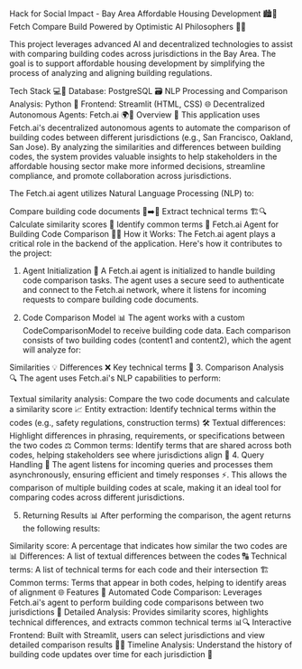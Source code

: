 Hack for Social Impact - Bay Area Affordable Housing Development 🏙️🏡
Fetch Compare Build
Powered by Optimistic AI Philosophers 🤖✨

This project leverages advanced AI and decentralized technologies to assist with comparing building codes across jurisdictions in the Bay Area. The goal is to support affordable housing development by simplifying the process of analyzing and aligning building regulations.

Tech Stack 💻🔧
Database: PostgreSQL 🗃️
NLP Processing and Comparison Analysis: Python 🐍
Frontend: Streamlit (HTML, CSS) 🌐
Decentralized Autonomous Agents: Fetch.ai 🌍🤖
Overview 🌟
This application uses Fetch.ai's decentralized autonomous agents to automate the comparison of building codes between different jurisdictions (e.g., San Francisco, Oakland, San Jose). By analyzing the similarities and differences between building codes, the system provides valuable insights to help stakeholders in the affordable housing sector make more informed decisions, streamline compliance, and promote collaboration across jurisdictions.

The Fetch.ai agent utilizes Natural Language Processing (NLP) to:

Compare building code documents 📜➡️📜
Extract technical terms 🏗️🔍
Calculate similarity scores 🔢
Identify common terms 💬
Fetch.ai Agent for Building Code Comparison 🧠🤝
How it Works:
The Fetch.ai agent plays a critical role in the backend of the application. Here's how it contributes to the project:

1. Agent Initialization 🔑
A Fetch.ai agent is initialized to handle building code comparison tasks. The agent uses a secure seed to authenticate and connect to the Fetch.ai network, where it listens for incoming requests to compare building code documents.

2. Code Comparison Model 📊
The agent works with a custom CodeComparisonModel to receive building code data. Each comparison consists of two building codes (content1 and content2), which the agent will analyze for:

Similarities 💡
Differences ❌
Key technical terms 🔑
3. Comparison Analysis 🔍
The agent uses Fetch.ai's NLP capabilities to perform:

Textual similarity analysis: Compare the two code documents and calculate a similarity score 📈
Entity extraction: Identify technical terms within the codes (e.g., safety regulations, construction terms) 🛠️
Textual differences: Highlight differences in phrasing, requirements, or specifications between the two codes ⚖️
Common terms: Identify terms that are shared across both codes, helping stakeholders see where jurisdictions align 🤝
4. Query Handling 📨
The agent listens for incoming queries and processes them asynchronously, ensuring efficient and timely responses ⚡. This allows the comparison of multiple building codes at scale, making it an ideal tool for comparing codes across different jurisdictions.

5. Returning Results 📊
After performing the comparison, the agent returns the following results:

Similarity score: A percentage that indicates how similar the two codes are 📊
Differences: A list of textual differences between the codes 🔠
Technical terms: A list of technical terms for each code and their intersection 🏗️
Common terms: Terms that appear in both codes, helping to identify areas of alignment 🌐
Features 🚀
Automated Code Comparison: Leverages Fetch.ai's agent to perform building code comparisons between two jurisdictions 🔄
Detailed Analysis: Provides similarity scores, highlights technical differences, and extracts common technical terms 📊🔍
Interactive Frontend: Built with Streamlit, users can select jurisdictions and view detailed comparison results 🔎📑
Timeline Analysis: Understand the history of building code updates over time for each jurisdiction 📅
